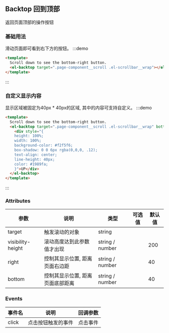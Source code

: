 ## Backtop 回到顶部

返回页面顶部的操作按钮

### 基础用法
滑动页面即可看到右下方的按钮。
:::demo
```html
<template>
  Scroll down to see the bottom-right button.
  <el-backtop target=".page-component__scroll .el-scrollbar__wrap"></el-backtop>
</template>
```
:::

### 自定义显示内容
显示区域被固定为40px * 40px的区域, 其中的内容可支持自定义。
:::demo
```html
<template>
  Scroll down to see the bottom-right button.
  <el-backtop target=".page-component__scroll .el-scrollbar__wrap" bottom="100">
    <div style="{
    height: 100%;
    width: 100%;
    background-color: #f2f5f6;
    box-shadow: 0 0 6px rgba(0,0,0, .12);
    text-align: center;
    line-height: 40px;
    color: #1989fa;
    }">UP</div>
  </el-backtop>
</template>
```
:::

### Attributes

| 参数           | 说明                           | 类型      | 可选值                               | 默认值  |
| -------------- | ------------------------------ | --------- | ------------------------------------ | ------- |
| target         | 触发滚动的对象          |     string  |  | |
| visibility-height | 滚动高度达到此参数值才出现   | string / number  |    | 200   |
| right          |  控制其显示位置, 距离页面右边距     |    string / number|    |40   |
| bottom         | 控制其显示位置, 距离页面底部距离       |string / number |     |40   |

### Events

| 事件名        | 说明                     | 回调参数   |
| -------      | -------                | -------    |
| click        | 点击按钮触发的事件         | 点击事件  |
